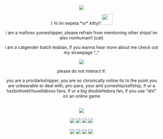 <html>
  <div align="center">
<center>
<img src="https://files.catbox.moe/dtnjjf.webp">
<p>                            ᛝ hi im nepeta *or* kitty!! <img src="https://64.media.tumblr.com/905eeb53d2edf1b143be5af845708c4e/2b6109a88798b692-ce/s75x75_c1/99ae160e5721c992d70da0697649e9ae7e5744a9.gifv" width="35" height="35"></p>
  <p> i am a mafioso yumeshipper, please refrain from mentioning other ships! im also nonhuman!! (cat)</p>
  <p> i am a catgender butch lesbian, if you wanna hear more about me check out my strawpage ^_^ </p>
  <img src="https://64.media.tumblr.com/9fed1ade5df5b0fbcfff663170bafce7/1b925f9587d95c2b-1c/s400x600/74c3d54e92881f662d66f0ff84923dc662f6b6f1.pnj">
  <p> please do not interact if: </p>
  <p> you are a pro/darkshipper, you are so chronically online its to the point you are unbearable to deal with, pro-para, your anti yumeship/selfship, if ur a hazbinhotel/huvellaboss fans, if ur a big doublefedora fan, if you use "dnt" on an online game </p>
 <br> <img src="https://64.media.tumblr.com/aef9cebfa7b27dc5d53ab2a8f9444e4e/5d4940f1b38a4028-d3/s75x75_c1/b27f99d1c6db0ff542b770abade7648f3967ac1a.gifv"> </br>
</center>
   <br> <img src="https://64.media.tumblr.com/927c992ab3abb7a390d8c4ce7c12eceb/8c49db604b0f3002-b5/s100x200/4be5f9cf95ee416dd2f7e89dd3cea35274ae73da.pnj"> 
    <img src="https://64.media.tumblr.com/eb23a0ff1bdf11fdec70fae72f395746/8c49db604b0f3002-15/s100x200/7d57d9779d363de2f51f914f5ff5088c10033456.gifv"> <img src="https://64.media.tumblr.com/503a2a8573005f56865694dcde3b8181/8df869e280077368-2b/s100x200/80e8aa0d17eb3af03468fc0ce3ae16cdac6e4ab0.pnj"> <img src="https://64.media.tumblr.com/ff5925296eb53361ee0778307873e913/3d000a56cad026fc-f5/s100x200/5f179f443e5218d931812b74084c6661cc297a5c.pnj"> </br>
    <br> <img src="https://64.media.tumblr.com/9fcd08a2263ff377b0ae8dad916dd946/43b0ad131d56aafc-6b/s100x200/fb0c01b60075ea6bfe6d42f94ee0798e90d5600c.gifv"> <img src="https://64.media.tumblr.com/2cc4a868630c22399ea733cca64d7f9d/6c0f91c1af4ee0a2-ef/s100x200/283eaf11f82a8686325a314c0694d4241e19c6e9.pnj"> <img src="https://64.media.tumblr.com/e57e24f824ddd067578a845c02b8f4bc/10ee4c40b4d26726-d2/s100x200/73959c0b3719fea479d80f2b4957b148650d2fc9.gifv"> <IMG SRC="https://files.catbox.moe/3peddc.png">
  </div>
</html>
